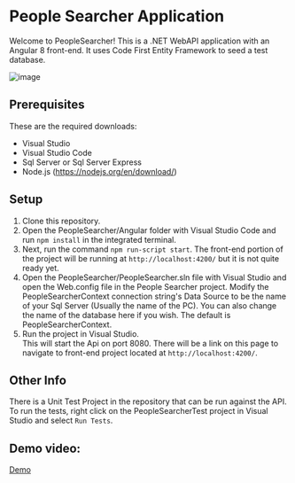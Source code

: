 # People Searcher Application

Welcome to PeopleSearcher! This is a .NET WebAPI application with an Angular 8 front-end. It uses Code First Entity Framework to seed a test database.

![image](https://rmcute-people-searcher.s3.us-east-2.amazonaws.com/PeopleSearcherCapture1.PNG)

## Prerequisites 
These are the required downloads:
 - Visual Studio
 - Visual Studio Code
 - Sql Server or Sql Server Express
 -  Node.js (https://nodejs.org/en/download/)
 
 ## Setup
 
1. Clone this repository.
2. Open the PeopleSearcher/Angular folder with Visual Studio Code and run `npm install` in the integrated terminal.
3. Next, run the command `npm run-script start`. The front-end portion of the project will be running at `http://localhost:4200/` but it is not quite ready yet.
4. Open the PeopleSearcher/PeopleSearcher.sln file with Visual Studio and open the Web.config file in the People Searcher project. Modify the PeopleSearcherContext connection string's Data Source to be the name of your Sql Server (Usually the name of the PC). You can also change the name of the database here if you wish. The default is PeopleSearcherContext.
6.  Run the project in Visual Studio.  
    This will start the Api on port 8080. There will be a link on this page to navigate to front-end project located at `http://localhost:4200/`.

## Other Info

There is a Unit Test Project in the repository that can be run against the API.
To run the tests, right click on the PeopleSearcherTest project in Visual Studio and select `Run Tests`.

## Demo video:
[Demo](https://rmcute-people-searcher.s3.us-east-2.amazonaws.com/PeopleSearcherApplication.mp4)
